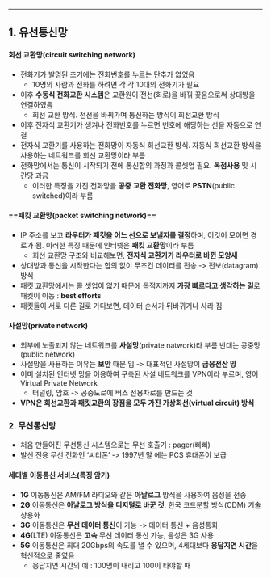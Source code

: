 
---
## 1. 유선통신망
#### 회선 교환망(circuit switching network)
- 전화기가 발명된 초기에는 전화번호를 누르는 단추가 없었음
	- 10명의 사람과 전화를 하려면 각 각 10대의 전화기가 필요
- 이후 **수동식 전화교환 시스템**은 교환원이 전선(회로)을 바꿔 꽂음으로써 상대방을 연결하였음
	- 회선 교환 방식. 전선을 바꿔가며 통신하는 방식이 회선교환 방식
- 이후 전자식 교환기가 생겨나 전화번호를 누르면 번호에 해당하는 선을 자동으로 연결
- 전자식 교환기를 사용하는 전화망이 자동식 회선교환 방식. 자동식 회선교환 방식을 사용하는 네트워크를 회선 교환망이라 부름
- 전화망에서는 통신이 시작되기 전에 통신합의 과정과 콜셋업 필요. **독점사용** 및 시간당 과금 
	- 이러한 특징을 가진 전화망을 **공중 교환 전화망**, 영어로 **PSTN**(public switched)이라 부름

#### **==패킷 교환망(packet switching network)==**
- IP 주소를 보고 **라우터가 패킷을 어느 선으로 보낼지를 결정**하며, 이것이 모이면 경로가 됨. 이러한 특징 때문에 인터넷은 **패킷 교환망**이라 부름
	- 회선 교환망 구조와 비교해보면, **전자식 교환기가 라우터로 바뀐 모양새**
- 상대방과 통신을 시작한다는 합의 없이 무조건 데이터를 전송 -> 전보(datagram) 방식
- 패킷 교환망에서는 콜 셋업이 없기 때문에 목적지까지 **가장 빠르다고 생각하는 길**로 패킷이 이동 : **best efforts**
- 패킷들이 서로 다른 길로 가다보면, 데이터 순서가 뒤바뀌거나 사라 짐

#### 사설망(private network)
- 외부에 노출되지 않는 네트워크를 **사설망**(private natwork)라 부름 반대는 공중망(public network)
- 사설망을 사용하는 이유는 **보안** 때문 임 -> 대표적인 사설망이 **금융전산 망**
- 이미 설치된 인터넷 망을 이용하여 구축된 사설 네트워크를 VPN이라 부르며, 영어 Virtual Private Network
	- 터널링, 암호 -> 공중도로에 버스 전용차로를 만드는 것
- **VPN은 회선교환과 패킷교환의 장점을 모두 가진 가상회선(virtual circuit) 방식**
### 2. 무선통신망
- 처음 만들어진 무선통신 시스템으로는 무선 호출기 : pager(삐삐)
- 발신 전용 무선 전화인 ‘씨티폰’ -> 1997년 말 에는 PCS 휴대폰이 보급
#### 세대별 이동통신 서비스(특징 암기)
- **1G** 이동통신은 AM/FM 라디오와 같은 **아날로그** 방식을 사용하여 음성을 전송
- **2G** 이동통신은 **아날로그 방식을 디지털로 바꾼 것**, 한국 코드분할 방식(CDM) 기술 상용화
- **3G** 이동통신은 **무선 데이터 통신**이 가능 -> 데이터 통신 + 음성통화
- **4G**(LTE) 이동통신은 **고속** 무선 데이터 통신 가능, 음성은 3G 사용
- **5G** 이동통신은 최대 20Gbps의 속도를 낼 수 있으며, 4세대보다 **응답지연 시간**을 혁신적으로 줄였음
	- 응답지연 시간의 예 : 100명이 내리고 100이 타야할 때